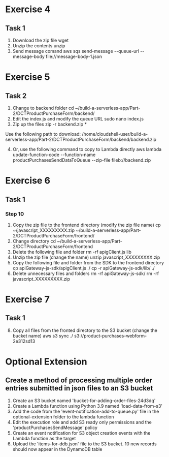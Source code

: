 # Exercise 4
## Task 1
1. Download the zip file
wget <s3-url-for-zip-file>
2. Unzip the contents
unzip <zip-file-name>
3. Send message comand
aws sqs send-message --queue-url <your-queue-url> --message-body file://message-body-1.json 

# Exercise 5
## Task 2
1. Change to backend folder
cd ~/build-a-serverless-app/Part-2/DCTProductPurchaseForm/backend/
2. Edit the index.js and modify the queue URL
sudo nano index.js
3. Zip up the files
zip -r backend.zip *

Use the following path to download: /home/cloudshell-user/build-a-serverless-app/Part-2/DCTProductPurchaseForm/backend/backend.zip

4. Or, use the following command to copy to Lambda directly
aws lambda update-function-code --function-name productPurchasesSendDataToQueue --zip-file fileb://backend.zip


# Exercise 6
## Task 1
### Step 10
1. Copy the zip file to the frontend directory (modify the zip file name)
cp ~/javascript_XXXXXXXXX.zip ~/build-a-serverless-app/Part-2/DCTProductPurchaseForm/frontend/
2. Change directory
cd ~/build-a-serverless-app/Part-2/DCTProductPurchaseForm/frontend
3. Delete the following file and folder
rm -rf apigClient.js lib
4. Unzip the zip file (change the name)
unzip javascript_XXXXXXXXX.zip
5. Copy the following file and folder from the SDK to the frontend directory
cp apiGateway-js-sdk/apigClient.js ./
cp -r apiGateway-js-sdk/lib/ ./
6. Delete unnecessary files and folders
rm -rf apiGateway-js-sdk/
rm -rf javascript_XXXXXXXXX.zip

# Exercise 7
## Task 1
8. Copy all files from the fronted directory to the S3 bucket (change the bucket name)
aws s3 sync ./ s3://product-purchases-webform-2e312sd13

# Optional Extension

## Create a method of processing multiple order entries submitted in json files to an S3 bucket

1. Create an S3 bucket named 'bucket-for-adding-order-files-24d3dq'
2. Create a Lambda function using Python 3.9 named 'load-data-from-s3'
3. Add the code from the 'event-notification-add-to-queue.py' file in the optional-extension folder to the lambda function
4. Edit the execution role and add S3 ready only permissions and the 'productPurchasesSendMessage' policy
5. Create an event notification for S3 object creation events with the Lambda function as the target
6. Upload the 'items-for-ddb.json' file to the S3 bucket. 10 new records should now appear in the DynamoDB table